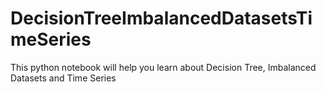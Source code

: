 # DecisionTreeImbalancedDatasetsTimeSeries
This python notebook will help you learn about Decision Tree, Imbalanced Datasets and Time Series
